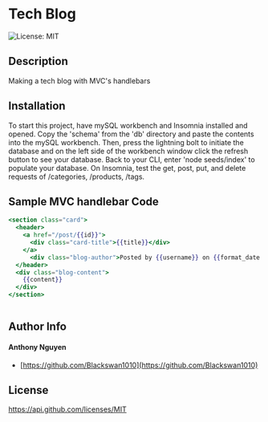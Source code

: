 # Tech Blog 

![License: MIT](https://img.shields.io/badge/MIT-blue.svg)

## Description 

Making a tech blog with MVC's handlebars 

## Installation 

To start this project, have mySQL workbench and Insomnia installed and opened. Copy the 'schema' from the 'db' directory and paste the contents into the mySQL workbench. Then, press the lightning bolt to initiate the database and on the left side of the workbench window click the refresh button to see your database. Back to your CLI, enter 'node seeds/index' to populate your database. On Insomnia, test the get, post, put, and delete requests of /categories, /products, /tags.


## Sample MVC handlebar Code

```handlebars
<section class="card">
  <header>
    <a href="/post/{{id}}">
      <div class="card-title">{{title}}</div>
    </a>
      <div class="blog-author">Posted by {{username}} on {{format_date creation_date}}</div>
  </header>
  <div class="blog-content">
    {{content}}
  </div>  
</section>
```

```js

```

## Author Info 

#### Anthony Nguyen

* [https://github.com/Blackswan1010](https://github.com/Blackswan1010) 


## License

 https://api.github.com/licenses/MIT 

